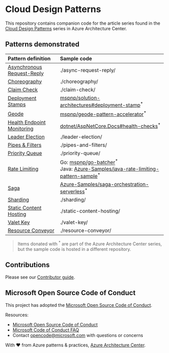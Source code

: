 # Cloud Design Patterns

This repository contains companion code for the article series found in the [Cloud Design Patterns](https://aka.ms/cloud-design-patterns) series in Azure Architecture Center.

## Patterns demonstrated

| Pattern definition | Sample code |
| :----------------- | :---------- |
| [Asynchronous Request-Reply](https://learn.microsoft.com/azure/architecture/patterns/async-request-reply) | ./async-request-reply/ |
| [Choreography](https://learn.microsoft.com/azure/architecture/patterns/choreography) | ./choreography/ |
| [Claim Check](https://learn.microsoft.com/azure/architecture/patterns/claim-check) | ./claim-check/ |
| [Deployment Stamps](https://learn.microsoft.com/azure/architecture/patterns/deployment-stamp) | [mspnp/solution-architectures#deployment-stamp](https://github.com/mspnp/solution-architectures/tree/master/apps/deployment-stamp)$^{*}$ |
| [Geode](https://learn.microsoft.com/azure/architecture/patterns/geodes) | [mspnp/geode-pattern-accelerator](https://github.com/mspnp/geode-pattern-accelerator)$^{*}$ |
| [Health Endpoint Monitoring](https://learn.microsoft.com/azure/architecture/patterns/health-endpoint-monitoring) | [dotnet/AspNetCore.Docs#health-checks](https://github.com/dotnet/AspNetCore.Docs/tree/main/aspnetcore/host-and-deploy/health-checks/samples/7.x/HealthChecksSample)$^{*}$ |
| [Leader Election](https://learn.microsoft.com/azure/architecture/patterns/leader-election) | ./leader-election/ |
| [Pipes & Filters](https://learn.microsoft.com/azure/architecture/patterns/pipes-and-filters) | ./pipes-and-filters/ |
| [Priority Queue](https://learn.microsoft.com/azure/architecture/patterns/priority-queue) | ./priority-queue/ |
| [Rate Limiting](https://learn.microsoft.com/azure/architecture/patterns/rate-limiting-pattern) | Go: [mspnp/go-batcher](https://github.com/mspnp/go-batcher)<sup>\*</sup><br/>Java: [Azure-Samples/java-rate-limiting-pattern-sample](https://github.com/Azure-Samples/java-rate-limiting-pattern-sample)<sup>\*</sup> |
| [Saga](https://learn.microsoft.com/azure/architecture/reference-architectures/saga/saga) | [Azure-Samples/saga-orchestration-serverless](https://github.com/Azure-Samples/saga-orchestration-serverless)$^{*}$ |
| [Sharding](https://learn.microsoft.com/azure/architecture/patterns/sharding) | ./sharding/ |
| [Static Content Hosting](https://learn.microsoft.com/azure/architecture/patterns/static-content-hosting) | ./static-content-hosting/ |
| [Valet Key](https://learn.microsoft.com/en-us/azure/architecture/patterns/valet-key) | ./valet-key/ |
| [Resource Conveyor](./resource-conveyor) | ./resource-conveyor/ | ./resource-conveyor / |
> Items donated with $^{*}$ are part of the Azure Architecture Center series, but the sample code is hosted in a different repository.

## Contributions

Please see our [Contributor guide](./CONTRIBUTING.md).

## Microsoft Open Source Code of Conduct

This project has adopted the [Microsoft Open Source Code of Conduct](https://opensource.microsoft.com/codeofconduct/).

Resources:

- [Microsoft Open Source Code of Conduct](https://opensource.microsoft.com/codeofconduct/)
- [Microsoft Code of Conduct FAQ](https://opensource.microsoft.com/codeofconduct/faq/)
- Contact [opencode@microsoft.com](mailto:opencode@microsoft.com) with questions or concerns

With :heart: from Azure patterns & practices, [Azure Architecture Center](https://azure.com/architecture).

